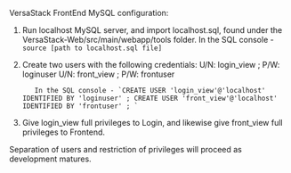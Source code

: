 VersaStack FrontEnd MySQL configuration:

1) Run localhost MySQL server, and import localhost.sql, found under the VersaStack-Web/src/main/webapp/tools folder.
          In the SQL console - `source [path to localhost.sql file]`

2) Create two users with the following credentials:
          U/N: login_view ; P/W: loginuser
          U/N: front_view ; P/W: frontuser
          
          In the SQL console - `CREATE USER 'login_view'@'localhost' IDENTIFIED BY 'loginuser' ; CREATE USER 'front_view'@'localhost' IDENTIFIED BY 'frontuser' ; `
          
3) Give login_view full privileges to Login, and likewise give front_view full privileges to Frontend.

Separation of users and restriction of privileges will proceed as development matures.
